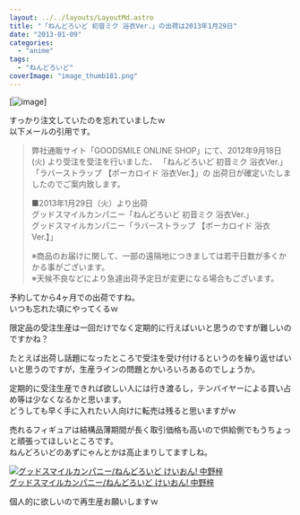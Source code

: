 ```yaml
---
layout: ../../layouts/LayoutMd.astro
title: "「ねんどろいど 初音ミク 浴衣Ver.」の出荷は2013年1月29日"
date: "2013-01-09"
categories: 
  - "anime"
tags: 
  - "ねんどろいど"
coverImage: "image_thumb181.png"
---
```


[![image](/archive/images/image_thumb18.png "image")]

すっかり注文していたのを忘れていましたｗ  
以下メールの引用です。

> 弊社通販サイト「GOODSMILE ONLINE SHOP」にて、2012年9月18日(火) より受注を受注を行いました、 「ねんどろいど 初音ミク 浴衣Ver.」「ラバーストラップ 【ボーカロイド 浴衣Ver.】」の 出荷日が確定いたしましたのでご案内致します。
> 
> ■2013年1月29日（火）より出荷  
> グッドスマイルカンパニー「ねんどろいど 初音ミク 浴衣Ver.」  
> グッドスマイルカンパニー「ラバーストラップ 【ボーカロイド 浴衣Ver.】」
> 
> ※商品のお届けに関して、一部の遠隔地につきましては若干日数が多くかかる事がございます。  
> ※天候不良などにより急遽出荷予定日が変更になる場合もございます。

予約してから4ヶ月での出荷ですね。  
いつも忘れた頃にやってくるｗ

限定品の受注生産は一回だけでなく定期的に行えばいいと思うのですが難しいのですかね？

たとえば出荷し話題になったところで受注を受け付けるというのを繰り返せばいいと思うのですが，生産ラインの問題とかいろいろあるのでしょうか。

定期的に受注生産できれば欲しい人には行き渡るし，テンバイヤーによる買い占め等は少なくなるかと思います。  
どうしても早く手に入れたい人向けに転売は残ると思いますがｗ

売れるフィギュアは結構品薄期間が長く取引価格も高いので供給側でもうちょっと頑張ってほしいところです。  
ねんどろいどのあずにゃんとかは高止まりしてますしね。

[![グッドスマイルカンパニー/ねんどろいど けいおん! 中野梓](/archive/images/41R5cFPsI4L._SL160_.jpg)  
グッドスマイルカンパニー/ねんどろいど けいおん! 中野梓  
](https://www.amazon.co.jp/exec/obidos/ASIN/B007282GNC/mizuka123-22/ref=nosim)

個人的に欲しいので再生産お願いしますｗ
